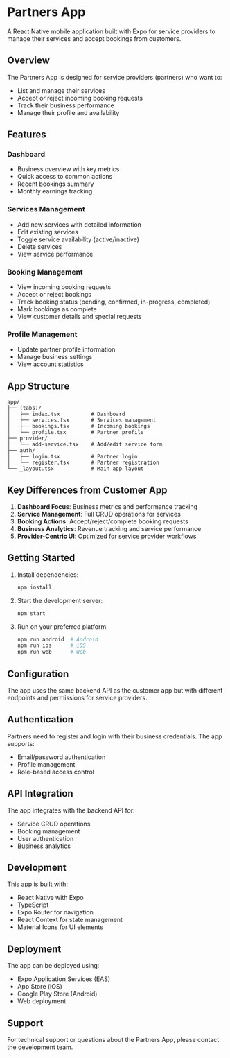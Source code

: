 # Partners App

A React Native mobile application built with Expo for service providers to manage their services and accept bookings from customers.

## Overview

The Partners App is designed for service providers (partners) who want to:
- List and manage their services
- Accept or reject incoming booking requests
- Track their business performance
- Manage their profile and availability

## Features

### Dashboard
- Business overview with key metrics
- Quick access to common actions
- Recent bookings summary
- Monthly earnings tracking

### Services Management
- Add new services with detailed information
- Edit existing services
- Toggle service availability (active/inactive)
- Delete services
- View service performance

### Booking Management
- View incoming booking requests
- Accept or reject bookings
- Track booking status (pending, confirmed, in-progress, completed)
- Mark bookings as complete
- View customer details and special requests

### Profile Management
- Update partner profile information
- Manage business settings
- View account statistics

## App Structure

```
app/
├── (tabs)/
│   ├── index.tsx          # Dashboard
│   ├── services.tsx       # Services management
│   ├── bookings.tsx       # Incoming bookings
│   └── profile.tsx        # Partner profile
├── provider/
│   └── add-service.tsx    # Add/edit service form
├── auth/
│   ├── login.tsx          # Partner login
│   └── register.tsx       # Partner registration
└── _layout.tsx            # Main app layout
```

## Key Differences from Customer App

1. **Dashboard Focus**: Business metrics and performance tracking
2. **Service Management**: Full CRUD operations for services
3. **Booking Actions**: Accept/reject/complete booking requests
4. **Business Analytics**: Revenue tracking and service performance
5. **Provider-Centric UI**: Optimized for service provider workflows

## Getting Started

1. Install dependencies:
   ```bash
   npm install
   ```

2. Start the development server:
   ```bash
   npm start
   ```

3. Run on your preferred platform:
   ```bash
   npm run android  # Android
   npm run ios      # iOS
   npm run web      # Web
   ```

## Configuration

The app uses the same backend API as the customer app but with different endpoints and permissions for service providers.

## Authentication

Partners need to register and login with their business credentials. The app supports:
- Email/password authentication
- Profile management
- Role-based access control

## API Integration

The app integrates with the backend API for:
- Service CRUD operations
- Booking management
- User authentication
- Business analytics

## Development

This app is built with:
- React Native with Expo
- TypeScript
- Expo Router for navigation
- React Context for state management
- Material Icons for UI elements

## Deployment

The app can be deployed using:
- Expo Application Services (EAS)
- App Store (iOS)
- Google Play Store (Android)
- Web deployment

## Support

For technical support or questions about the Partners App, please contact the development team.